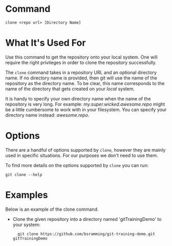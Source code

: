 
# Command

    clone <repo url> [Directory Name]

# What It's Used For

Use this command to get the repository onto your local system. One will require the right privileges in order to clone the repository successfully.

The `clone` command takes in a repository URL and an optional directory name. If no directory name is provided, then git will use the name of the repository as the directory name. To be clear, this name corresponds to the name of the directory that gets created on your *local* system.

It is handy to specify your own directory name when the name of the repository is very long. For example: *my.super.wicked.awesome.repo* might be a little cumbersome to work with in your filesystem. You can specify your directory name instead: *awesome.repo*.

# Options

There are a handful of options supported by `clone`, however they are mainly used in specific situations. For our purposes we don't need to use them.

To find more details on the options supported by `clone` you can run:

    git clone --help

# Examples

Below is an example of the clone command.

- Clone the given repository into a directory named 'gitTrainingDemo' to your system:

        git clone https://github.com/bsramming/git-training-demo.git gitTrainingDemo
